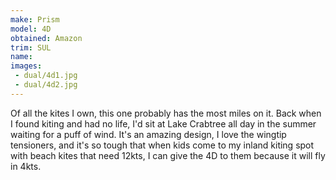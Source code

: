 ```yaml
---
make: Prism
model: 4D
obtained: Amazon
trim: SUL
name:
images:
 - dual/4d1.jpg
 - dual/4d2.jpg
---
```


Of all the kites I own, this one probably has the most miles on it.
Back when I found kiting and had no life, I'd sit at Lake Crabtree all day in the summer waiting for a puff of wind.
It's an amazing design, I love the wingtip tensioners, and it's so tough that when kids come to my inland kiting spot with beach kites that need 12kts, I can give the 4D to them because it will fly in 4kts.
